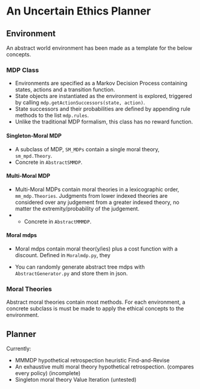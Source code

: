 # An Uncertain Ethics Planner

## Environment

An abstract world environment has been made as a template for the below concepts.

### MDP Class
* Environments are specified as a Markov Decision Process containing states, actions and a transition function.
* State objects are instantiated as the environment is explored, triggered by calling `mdp.getActionSuccessors(state, action)`.
* State successors and their probabilities are defined by appending rule methods to the list `mdp.rules`.
* Unlike the traditional MDP formalism, this class has no reward function.

#### Singleton-Moral MDP

* A subclass of MDP, `SM_MDPs` contain a single moral theory, `sm_mpd.Theory`.
* Concrete in `AbstractSMMDP`.

#### Multi-Moral MDP

* Multi-Moral MDPs contain moral theories in a lexicographic order, `mm_mdp.Theories`. Judgments from lower indexed theories are considered over any judgement from a greater indexed theory, no matter the extremity/probability of the judgement.
* * Concrete in `AbstractMMMDP`.

#### Moral mdps

* Moral mdps contain moral theor(y/ies) plus a cost function with a discount. Defined in `Moralmdp.py`, they 

* You can randomly generate abstract tree mdps with `AbstractGenerator.py` and store them in json.

### Moral Theories
Abstract moral theories contain most methods. For each environment, a concrete subclass is must be made to apply the ethical concepts to the environment.

## Planner

Currently:
* MMMDP hypothetical retrospection heuristic Find-and-Revise
* An exhaustive multi moral theory hypothetical retrospection. (compares every policy) (incomplete)
* Singleton moral theory Value Iteration (untested)



